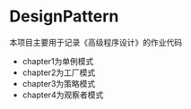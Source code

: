 # DesignPattern

本项目主要用于记录《高级程序设计》的作业代码

* chapter1为单例模式
* chapter2为工厂模式
* chapter3为策略模式
* chapter4为观察者模式
